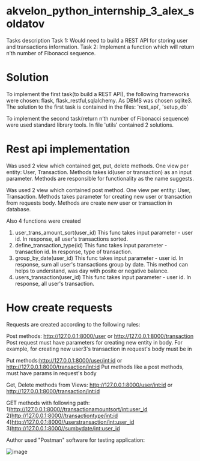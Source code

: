 # akvelon_python_internship_3_alex_soldatov
Tasks description
Task 1: Would need to build a REST API for storing user and transactions information. 
Task 2: Implement a function which will return n’th number of Fibonacci sequence.
# Solution
To implement the first task(to build a REST API), the following frameworks were chosen: flask, flask_restful,sqlalchemy. As DBMS was chosen sqlite3. The solution to the first task is contained in the files: 'rest_api', 'setup_db'

To implement the second task(return n’th number of Fibonacci sequence) were used standard library tools. In file 'utils' contained 2 solutions.

# Rest api implementation

Was used 2 view which contained get, put, delete methods. One view per entity: User, Transaction. Methods takes id(user or transaction) as an input parameter. Methods are responsible for functionality as the name suggests. 

Was used 2 view which contained post method. One view per entity: User, Transaction. Methods takes parameter for creating new user or transaction from requests body. Methods are create new user or transaction in database. 

Also 4 functions were created
1) user_trans_amount_sort(user_id)
This func takes input parameter - user id. In response, all user's transactions sorted.
2) define_transaction_type(id)
This func takes input parameter - transaction id. In response, type of transaction.
3) group_by_date(user_id)
This func takes input parameter - user id. In response, sum all user's transactions group by date. This method can helps to understand, was day with posite or negative balance.
4) users_transaction(user_id)
This func takes input parameter - user id. In response, all user's transaction.

# How create requests 

Requests are created according to the following rules:

Post methods: http://127.0.0.1:8000/user or http://127.0.0.1:8000/transaction
Post request must have parameters for creating new entity in body. For example, for creating new user3's transaction in request's body must be in

Put methods:http://127.0.0.1:8000/user/<int:id> or http://127.0.0.1:8000/transaction/<int:id>
Put methods like a post methods, must have params in request's body

Get, Delete methods from Views: http://127.0.0.1:8000/user/<int:id> or http://127.0.0.1:8000/transaction/<int:id>

GET methods with following path: 
1)http://127.0.0.1:8000//transactionamountsort/<int:user_id>
2)http://127.0.0.1:8000//transactiontype/<int:id>
4)http://127.0.0.1:8000//userstransaction/<int:user_id>
3)http://127.0.0.1:8000//sumbydate/<int:user_id>

Author used "Postman" software for testing application: 

![image](https://user-images.githubusercontent.com/52040568/121198324-b731ed80-c87a-11eb-910a-d63a2d5104fb.jpg)
